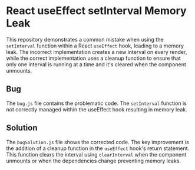 # React useEffect setInterval Memory Leak

This repository demonstrates a common mistake when using the `setInterval` function within a React `useEffect` hook, leading to a memory leak.  The incorrect implementation creates a new interval on every render, while the correct implementation uses a cleanup function to ensure that only one interval is running at a time and it's cleared when the component unmounts.

## Bug
The `bug.js` file contains the problematic code. The `setInterval` function is not correctly managed within the useEffect hook resulting in memory leak.

## Solution
The `bugSolution.js` file shows the corrected code. The key improvement is the addition of a cleanup function in the `useEffect` hook's return statement. This function clears the interval using `clearInterval` when the component unmounts or when the dependencies change preventing memory leaks. 